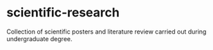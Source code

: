 # scientific-research
Collection of scientific posters and literature review carried out during undergraduate degree.
